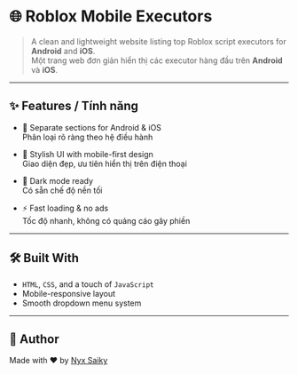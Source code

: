 # 🌐 Roblox Mobile Executors

> A clean and lightweight website listing top Roblox script executors for **Android** and **iOS**.  
> Một trang web đơn giản hiển thị các executor hàng đầu trên **Android** và **iOS**.

---

## ✨ Features / Tính năng

- 📱 Separate sections for Android & iOS  
  Phân loại rõ ràng theo hệ điều hành

- 🎨 Stylish UI with mobile-first design  
  Giao diện đẹp, ưu tiên hiển thị trên điện thoại

- 🌙 Dark mode ready  
  Có sẵn chế độ nền tối

- ⚡ Fast loading & no ads  
  Tốc độ nhanh, không có quảng cáo gây phiền

---

## 🛠️ Built With

- `HTML`, `CSS`, and a touch of `JavaScript`
- Mobile-responsive layout
- Smooth dropdown menu system

---

## 👤 Author

Made with ❤️ by [Nyx Saiky](https://github.com/Saiky988)  
